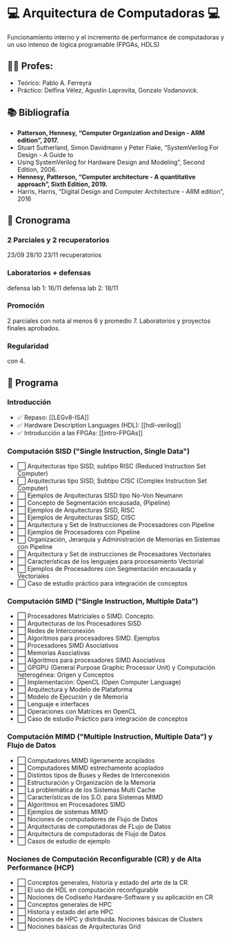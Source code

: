 # 💻️ Arquitectura de Computadoras 💻️
Funcionamiento interno y el incremento de performance de computadoras y un uso
intenso de lógica programable (FPGAs, HDLS)
 
## 👩‍🏫️ Profes:
* Teórico: Pablo A. Ferreyra
* Práctico:  Delfina Vélez, Agustín Laprovita, Gonzalo Vodanovick.
 
## 📚️ Bibliografía
* **Patterson, Hennesy, “Computer Organization and Design - ARM edition”, 2017.**
* Stuart Sutherland, Simon Davidmann y Peter Flake, “SystemVerilog For Design - A Guide to
* Using SystemVerilog for Hardware Design and Modeling”, Second Edition, 2006.
* **Hennesy, Patterson, “Computer architecture - A quantitative approach”, Sixth Edition, 2019.**
* Harris, Harris, “Digital Design and Computer Architecture - ARM edition”, 2016
 
## 📆️ Cronograma
 
### 2 Parciales y 2 recuperatorios
23/09
28/10
23/11 recuperatorios
 
### Laboratorios + defensas
defensa lab 1: 16/11
defensa lab 2: 18/11
 
### **Promoción**
2 parciales con nota al menos 6 y promedio 7. Laboratorios y proyectos finales
aprobados.
 
### **Regularidad**
con 4.
 
## 📑️ Programa

### Introducción
+ ✅️ Repaso: [[LEGv8-ISA]]
+ ✅️ Hardware Description Languages (HDL): [[hdl-verilog]]
+ ✅️ Introducción a las FPGAs: [[intro-FPGAs]]

### **Computación SISD ("Single Instruction, Single Data")**
+ ⬜️ Arquitecturas tipo SISD, subtipo RISC (Reduced Instruction Set Computer)
+ ⬜️ Arquitecturas tipo SISD, Subtipo CISC (Complex Instruction Set Computer)
+ ⬜️ Ejemplos de Arquitecturas SISD tipo No-Von Neumann
+ ⬜️ Concepto de Segmentación encausada, (Pipeline)
+ ⬜️ Ejemplos de Arquitecturas SISD, RISC
+ ⬜️ Ejemplos de Arquitecturas SISD, CISC
+ ⬜️ Arquitectura y Set de Instrucciones de Procesadores con Pipeline
+ ⬜️ Ejemplos de Procesadores con Pipeline
+ ⬜️ Organización, Jerarquía y Administración de Memorias en Sistemas con Pipeline
+ ⬜️ Arquitectura y Set de instrucciones de Procesadores Vectoriales
+ ⬜️ Características de los lenguajes para procesamiento Vectorial
+ ⬜️ Ejemplos de Procesadores con Segmentación encausada y Vectoriales
+ ⬜️ Caso de estudio práctico para integración de conceptos
 
### **Computación SIMD ("Single Instruction, Multiple Data")**
+ ⬜️ Procesadores Matriciales o SIMD. Concepto.
+ ⬜️ Arquitecturas de los Procesadores SISD
+ ⬜️ Redes de Interconexión
+ ⬜️ Algoritmos para procesadores SIMD. Ejemplos
+ ⬜️ Procesadores SIMD Asociativos
+ ⬜️ Memorias Asociativas
+ ⬜️ Algoritmos para procesadores SIMD Asociativos
+ ⬜️ GPGPU (General Purpose Graphic Processor Unit) y Computación heterogénea:
    Origen y Conceptos
+ ⬜️ Implementación: OpenCL (Open Computer Language)
+ ⬜️ Arquitectura y Modelo de Plataforma
+ ⬜️ Modelo de Ejecución y de Memoria
+ ⬜️ Lenguaje e interfaces
+ ⬜️ Operaciones con Matrices en OpenCL
+ ⬜️ Caso de estudio Práctico para integración de conceptos
 
### **Computación MIMD ("Multiple Instruction, Multiple Data") y Flujo de Datos**
+ ⬜️ Computadores MIMD ligeramente acoplados
+ ⬜️ Computadores MIMD estrechamente acoplados
+ ⬜️ Distintos tipos de Buses y Redes de Interconexión
+ ⬜️ Estructuración y Organización de la Memoria
+ ⬜️ La problemática de los Sistemas Multi Cache
+ ⬜️ Características de los S.O. para Sistemas MIMD
+ ⬜️ Algoritmos en Procesadores SIMD
+ ⬜️ Ejemplos de sistemas MIMD
+ ⬜️ Nociones de computadores de Flujo de Datos
+ ⬜️ Arquitecturas de computadoras de FLujo de Datos
+ ⬜️ Arquitectura de computadoras de Flujo de Datos
+ ⬜️ Casos de estudio de ejemplo
 
### **Nociones de Computación Reconfigurable (CR) y de Alta Performance (HCP)**
+ ⬜️ Conceptos generales, historia y estado del arte de la CR
+ ⬜️ El uso de HDL en computación reconfigurable
+ ⬜️ Nociones de Codiseño Hardware-Software y su aplicación en CR
+ ⬜️ Conceptos generales de HPC
+ ⬜️ Historia y estado del arte HPC
+ ⬜️ Nociones de HPC y distribuida. Nociones básicas de Clusters
+ ⬜️ Nociones básicas de Arquitecturas Grid
 

